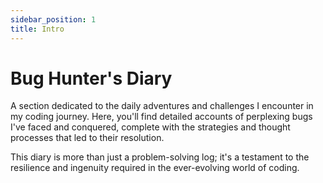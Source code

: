 ```yaml
---
sidebar_position: 1
title: Intro
---
```


# Bug Hunter's Diary

A section dedicated to the daily adventures and challenges I encounter in my coding journey.
Here, you'll find detailed accounts of perplexing bugs I've faced and conquered, complete with the strategies and
thought processes that led to their resolution.

This diary is more than just a problem-solving log; it's a testament to the resilience and ingenuity
required in the ever-evolving world of coding.